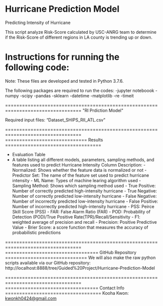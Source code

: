 # Hurricane Prediction Model
 Predicting Intensity of Hurricane

This script analyze Risk-Score calculated by USC-ANRG team to determine if the Risk-Score of different regions in LA county is trending up or down.

Instructions for running the following code:
=================================================================================
Note: These files are developed and tested in Python 3.7.6.

The following packages are required to run the codes:
-jupyter noteboook
-numpy
-scipy
-pandas
-sklearn
-datetime
-matplotlib
-re
-timeit

=================================================================================
"RI Prdiction Model"

Required input files:
“Dataset_SHIPS_RII_ATL.csv"

=================================================================================
=============================     Results      ==================================
- Evaluation Table
- A table listing all different models, parameters, sampling methods, and features used to predict Hurricane Intensity
Column Description:
            - Normalized: Shows whether the feature data is normalized or not
            - Predictor Set: The name of the feature set used to predict hurricane intensity
            - ML Name: Types of machine learing algorithm used
            - Sampling Method: Shows which sampling method used
            - True Positive: Number of correctly predicted high-intensity hurricane
            - True Negative: Number of correctly predicted low-intensity hurricane
            - False Negative: Number of incorrectly predicted low-intensity hurricane
            - False Positive: Number of incorrectly predicted high-intensity hurricane
            - PSS: Peirce Skill Score (PSS)
            - FAR: False Alarm Ratio (FAR)
            - POD: Probability of Detection (POD)/True Positive Rate(TPR)/Recall/Sensitivity
            - F1: weighted average of precision and recall
            - Precision: Positive Predictive Value
            - Brier Score: a score function that measures the accuracy of probabilistic predictions




=================================================================================
================================= GitHub Repository =============================
We will also make the raw python scripts available via our GitHub repository: 
http://localhost:8888/tree/Guided%20Project/Hurricane-Prediction-Model


=================================================================================
================================= Contact Info ==================================
Kooha Kwon: kwonkh0424@gmail.com


